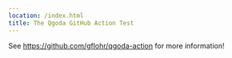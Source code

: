 ```yaml
---
location: /index.html
title: The Qgoda GitHub Action Test
---
```

See https://github.com/gflohr/qgoda-action for more information!
